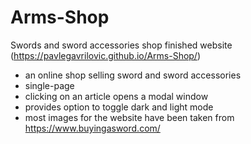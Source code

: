 # Arms-Shop
Swords and sword accessories shop
  finished website (https://pavlegavrilovic.github.io/Arms-Shop/)

- an online shop selling sword and sword accessories
- single-page
- clicking on an article opens a modal window
- provides option to toggle dark and light mode
- most images for the website have been taken from https://www.buyingasword.com/
